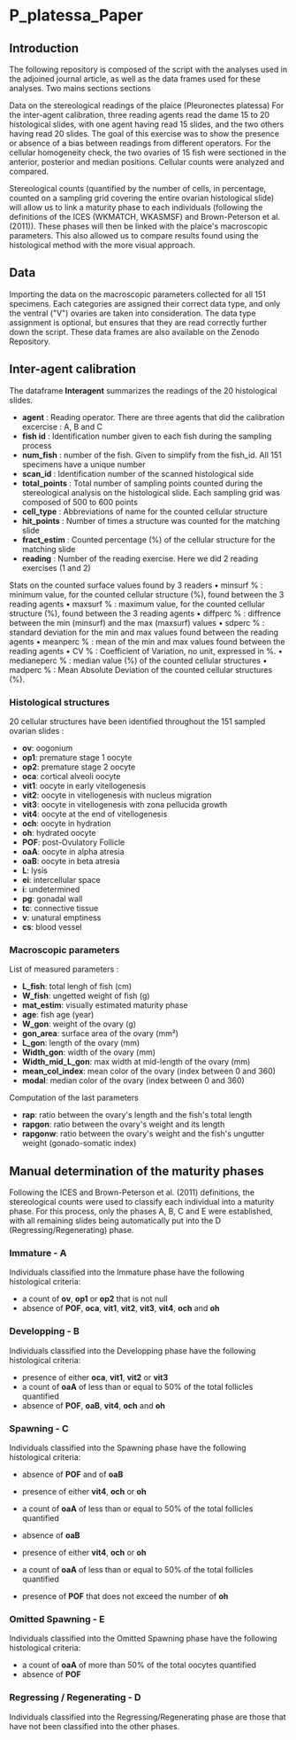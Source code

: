 # P_platessa_Paper

## Introduction
  
The following repository is composed of the script with the analyses used in the adjoined journal article, as well as the data frames used for these analyses. Two mains sections sections 

 Data on the stereological readings of the plaice (Pleuronectes platessa)
For the inter-agent calibration, three reading agents read the dame 15 to 20 histological slides, with one agent having read 15 slides, and the two others having read 20 slides. The goal of this exercise was to show the presence or absence of a bias between readings from different operators.
For the cellular homogeneity check, the two ovaries of 15 fish were sectioned in the anterior, posterior and median positions. Cellular counts were analyzed and compared.

Stereological counts (quantified by the number of cells, in percentage, counted on a sampling grid covering the entire ovarian histological slide)  will allow us to link a maturity phase to each individuals (following the definitions of the ICES (WKMATCH, WKASMSF) and Brown-Peterson et al. (2011)). These phases will then be linked with the plaice's macroscopic parameters. This also allowed us to compare results found using the histological method with the more visual approach.

## Data

Importing the data on the macroscopic parameters collected for all 151 specimens. Each categories are assigned their correct data type, and only the ventral ("V") ovaries are taken into consideration. The data type assignment is optional, but ensures that they are read correctly further down the script. These data frames are also available on the Zenodo Repository.


## Inter-agent calibration

  The dataframe **Interagent** summarizes the readings of the 20 histological slides.

- **agent** : Reading operator. There are three agents that did the calibration excercise : A, B and C
- **fish id** : Identification number given to each fish during the sampling process
- **num_fish** : number of the fish. Given to simplify from the fish_id. All 151 specimens have a unique number
- **scan_id** : Identification number of the scanned histological side
- **total_points** : Total number of sampling points counted during the stereological analysis on the histological slide. Each sampling grid was composed of 500 to 600 points
- **cell_type** : Abbreviations of name for the counted cellular structure
- **hit_points** : Number of times a structure was counted for the matching slide
- **fract_estim** : Counted percentage (%) of the cellular structure for the matching slide
- **reading** : Number of the reading exercise. Here we did 2 reading exercises (1 and 2)

Stats on the counted surface values found by 3 readers
•	minsurf % : minimum value, for the counted cellular structure (%), found between the 3 reading agents
•	maxsurf % : maximum value, for the counted cellular structure (%), found between the 3 reading agents
•	diffperc % : diffrence between the min (minsurf) and the max (maxsurf) values
•	sdperc % : standard deviation for the min and max values found between the reading agents
•	meanperc % : mean of the min and max values found between the reading agents
•	CV % : Coefficient of Variation, no unit, expressed in %.
•	medianeperc % : median value (%) of the counted cellular structures
•	madperc % : Mean Absolute Deviation of the counted cellular structures (%).


### Histological structures

20 cellular structures have been identified throughout the 151 sampled ovarian slides :

- **ov**: oogonium
- **op1**: premature stage 1 oocyte
- **op2**: premature stage 2 oocyte
- **oca**: cortical alveoli oocyte
- **vit1**: oocyte in early vitellogenesis
- **vit2**: oocyte in vitellogenesis with nucleus migration
- **vit3**: oocyte in vitellogenesis with zona pellucida growth
- **vit4**: oocyte at the end of vitellogenesis
- **och**: oocyte in hydration
- **oh**: hydrated oocyte
- **POF**: post-Ovulatory Follicle
- **oaA**: oocyte in alpha atresia
- **oaB**: oocyte in beta atresia
- **L**: lysis
- **ei**: intercellular space
- **i**: undetermined
- **pg**: gonadal wall
- **tc**: connective tissue
- **v**: unatural emptiness
- **cs**: blood vessel

### Macroscopic parameters

List of measured parameters :

- **L_fish**: total lengh of fish (cm)
- **W_fish**: ungetted weight of fish (g)
- **mat_estim**: visually estimated maturity phase
- **age**: fish age (year)
- **W_gon**: weight of the ovary (g)
- **gon_area**: surface area of the ovary (mm²)
- **L_gon**: length of the ovary (mm)
- **Width_gon**: width of the ovary (mm)
- **Width_mid_L_gon**: max width at mid-length of the ovary (mm)
- **mean_col_index**: mean color of the ovary (index between 0 and 360)
- **modal**: median color of the ovary (index between 0 and 360)


Computation of the last parameters

- **rap**: ratio between the ovary's length and the fish's total length
- **rapgon**: ratio between the ovary's weight and its length
- **rapgonw**: ratio between the ovary's weight and the fish's ungutter weight (gonado-somatic index)

## Manual determination of the maturity phases

Following the ICES and Brown-Peterson et al. (2011) definitions, the stereological counts were used to classify each individual into a maturity phase. For this process, only the phases A, B, C and E were established, with all remaining slides being automatically put into the D (Regressing/Regenerating) phase.

### Immature - A

Individuals classified into the Immature phase have the following histological criteria:

- a count of **ov**, **op1** or **op2** that is not null
- absence of **POF**, **oca**, **vit1**, **vit2**, **vit3**, **vit4**, **och** and **oh**

### Developping - B

Individuals classified into the Developping phase have the following histological criteria:

- presence of either **oca**, **vit1**, **vit2** or **vit3**
- a count of **oaA** of less than or equal to 50% of the total follicles quantified
- absence of **POF**, **oaB**, **vit4**,  **och** and **oh**

### Spawning - C

Individuals classified into the Spawning phase have the following histological criteria:

- absence of **POF** and of **oaB**
- presence of either **vit4**, **och** or **oh**
- a count of **oaA** of less than or equal to 50% of the total follicles quantified

- absence of **oaB**
- presence of either **vit4**, **och** or **oh**
- a count of **oaA** of less than or equal to 50% of the total follicles quantified
- presence of **POF** that does not exceed the number of **oh**

### Omitted Spawning - E

Individuals classified into the Omitted Spawning phase have the following histological criteria:

- a count of **oaA** of more than 50% of the total oocytes quantified
- absence of **POF**


### Regressing / Regenerating - D

Individuals classified into the Regressing/Regenerating phase are those that have not been classified into the other phases.


